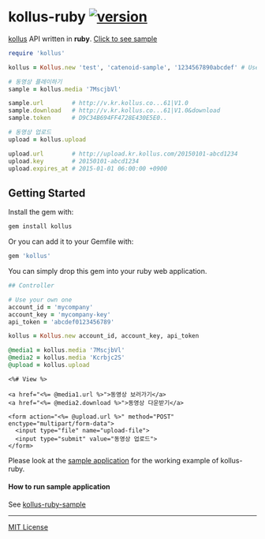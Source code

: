 kollus-ruby [![version][]][rubygems]
========
[kollus] API written in **ruby**. [Click to see sample][sample]

[version]: https://img.shields.io/gem/v/kollus.svg
[rubygems]: https://rubygems.org/gems/kollus
[kollus]: http://kollus.com
[sample]: https://kollus.hyeon.me

```ruby
require 'kollus'

kollus = Kollus.new 'test', 'catenoid-sample', '1234567890abcdef' # Use your own one

# 동영상 플레이하기
sample = kollus.media '7MscjbVl'

sample.url        # http://v.kr.kollus.co...61|V1.0
sample.download   # http://v.kr.kollus.co...61|V1.0&download
sample.token      # D9C34B694FF4728E430E5E0..

# 동영상 업로드
upload = kollus.upload

upload.url        # http://upload.kr.kollus.com/20150101-abcd1234
upload.key        # 20150101-abcd1234
upload.expires_at # 2015-01-01 06:00:00 +0900
```

Getting Started
--------
Install the gem with:
```bash
gem install kollus
```

Or you can add it to your Gemfile with:
```ruby
gem 'kollus'
```

You can simply drop this gem into your ruby web application.

```ruby
## Controller

# Use your own one
account_id = 'mycompany'
account_key = 'mycompany-key'
api_token = 'abcdef0123456789'

kollus = Kollus.new account_id, account_key, api_token

@media1 = kollus.media '7MscjbVl'
@media2 = kollus.media 'Kcrbjc2S'
@upload = kollus.upload
```

```erb
<%# View %>

<a href="<%= @media1.url %>">동영상 보러가기</a>
<a href="<%= @media2.download %>">동영상 다운받기</a>

<form action="<%= @upload.url %>" method="POST" enctype="multipart/form-data">
  <input type="file" name="upload-file">
  <input type="submit" value="동영상 업로드">
</form>
```

Please look at the [sample application][sample] for the working example of kollus-ruby.

#### How to run sample application
See [kollus-ruby-sample](https://github.com/simnalamburt/kollus-ruby-sample)

--------

[MIT License](LICENSE.md)
